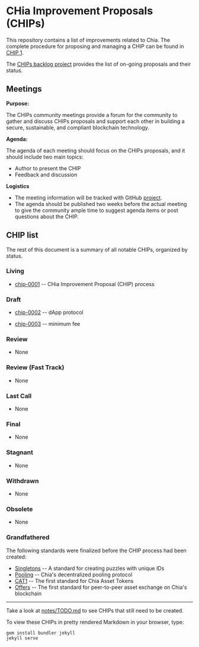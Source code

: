 # CHia Improvement Proposals (CHIPs)

This repository contains a list of improvements related to Chia. The complete procedure for proposing and managing a CHIP can be found in [CHIP 1](/CHIPs/chip-0001.md).

The [CHIPs backlog project](https://github.com/Chia-Network/chips/projects/1) provides the list of on-going proposals and their status. 

## Meetings
**Purpose:**

The CHIPs community meetings provide a forum for the community to gather and discuss CHIPs proposals and support each other in building a secure, sustainable, and compliant blockchain technology. 

**Agenda:**

The agenda of each meeting should focus on the CHIPs proposals, and it should include two main topics: 
- Author to present the CHIP
- Feedback and discussion

**Logistics**
- The meeting information will be tracked with GitHub [project](https://github.com/Chia-Network/dev-community-meetings/projects/1). 
- The agenda should be published two weeks before the actual meeting to give the community ample time to suggest agenda items or post questions about the CHIP. 


## CHIP list
The rest of this document is a summary of all notable CHIPs, organized by status.

### Living
* [chip-0001](/CHIPs/chip-0001.md) -- CHia Improvement Proposal (CHIP) process


### Draft
* [chip-0002](https://github.com/Chia-Network/chips/blob/b4dad7c02949a807d96e7d86d7a09312a2c0c020/CHIPs/chip-0002.md) -- dApp protocol

* [chip-0003](https://github.com/Chia-Network/chips/blob/9baab1dc92e4819d016f27bab8311de1ce2acc77/CHIPs/chip-0003.md) -- minimum fee

### Review
* None

### Review (Fast Track)
* None

### Last Call
* None

### Final
* None

### Stagnant
* None

### Withdrawn
* None

### Obsolete
* None


### Grandfathered
The following standards were finalized before the CHIP process had been created:
* [Singletons](https://chialisp.com/docs/puzzles/singletons) -- A standard for creating puzzles with unique IDs
* [Pooling](https://chialisp.com/docs/puzzles/pooling) -- Chia's decentralized pooling protocol
* [CAT1](https://chialisp.com/docs/puzzles/cats) -- The first standard for Chia Asset Tokens
* [Offers](https://chialisp.com/docs/puzzles/offers) -- The first standard for peer-to-peer asset exchange on Chia's blockchain

-----

Take a look at [notes/TODO.md](/notes/TODO.md) to see CHIPs that still need to be created.

To view these CHIPs in pretty rendered Markdown in your browser, type:

```
gem install bundler jekyll
jekyll serve
```
